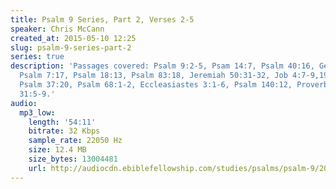 ```yaml
---
title: Psalm 9 Series, Part 2, Verses 2-5
speaker: Chris McCann
created_at: 2015-05-10 12:25
slug: psalm-9-series-part-2
series: true
description: 'Passages covered: Psalm 9:2-5, Psam 14:7, Psalm 40:16, Genesis 14:18-22,
  Psalm 7:17, Psalm 18:13, Psalm 83:18, Jeremiah 50:31-32, Job 4:7-9,19-21, Job 20:4-7,
  Psalm 37:20, Psalm 68:1-2, Eccleasiastes 3:1-6, Psalm 140:12, Proverbs 29:7, Proverbs
  31:5-9.'
audio:
  mp3_low:
    length: '54:11'
    bitrate: 32 Kbps
    sample_rate: 22050 Hz
    size: 12.4 MB
    size_bytes: 13004481
    url: http://audiocdn.ebiblefellowship.com/studies/psalms/psalm-9/2015.05.10_McCann_-_Psalm_9_Series_Part_2.mp3
---
```

